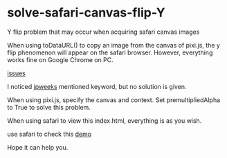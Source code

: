 # solve-safari-canvas-flip-Y
Y flip problem that may occur when acquiring safari canvas images

When using toDataURL() to copy an image from the canvas of pixi.js, the y flip phenomenon will appear on the safari browser. 
However, everything works fine on Google Chrome on PC.

[issues](https://github.com/pixijs/pixijs/issues/2283)

I noticed [jpweeks](https://github.com/pixijs/pixijs/issues/2283#issuecomment-234364447) mentioned keyword, but no solution is given. 

When using pixi.js, specify the canvas and context.
Set premultipliedAlpha to True to solve this problem.

When using safari to view this index.html, everything is as you wish.

use safari to check this [demo](https://linyuuki.github.io/solve-safari-canvas-flip-Y/)

Hope it can help you.

